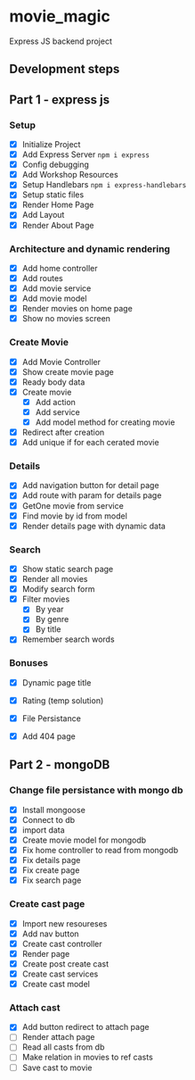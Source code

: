 # movie_magic
Express JS backend project


## Development steps

## Part 1 - express js
### Setup
 - [x] Initialize Project
 - [x] Add Express Server `npm i express`
 - [x] Config debugging
 - [x] Add Workshop Resources
 - [x] Setup Handlebars `npm i express-handlebars`
 - [x] Setup static files
 - [x] Render Home Page
 - [x] Add Layout
 - [x] Render About Page
### Architecture and dynamic rendering
 - [x] Add home controller
 - [x] Add routes
 - [x] Add movie service
 - [x] Add movie model
 - [x] Render movies on home page
 - [x] Show no movies screen
### Create Movie
 - [x] Add Movie Controller
 - [x] Show create movie page
 - [x] Ready body data
 - [x] Create movie
   - [x] Add action
   - [x] Add service
   - [x] Add model method for creating movie
 - [x] Redirect after creation
 - [x] Add unique if for each cerated movie
### Details
 - [x] Add navigation button for detail page
 - [x] Add route with param for details page
 - [x] GetOne movie from service
 - [x] Find movie by id from model
 - [x] Render details page with dynamic data
### Search
 - [x] Show static search page
 - [x] Render all movies
 - [x] Modify search form
 - [x] Filter movies
   - [x] By year
   - [x] By genre
   - [x] By title 
 - [x] Remember search words
### Bonuses
 - [x] Dynamic page title
 - [x] Rating (temp solution)
 - [x] File Persistance
 - [x] Add 404 page


## Part 2 - mongoDB
### Change file persistance with mongo db
- [x] Install mongoose
- [x] Connect to db
- [x] import data
- [x] Create movie model for mongodb
- [x] Fix home controller to read from mongodb
- [x] Fix details page
- [x] Fix create page
- [x] Fix search page

### Create cast page
- [x] Import new resoureses
- [x] Add nav button
- [x] Create cast controller
- [x] Render page
- [x] Create post create cast
- [x] Create cast services
- [x] Create cast model

### Attach cast
- [x] Add button redirect to attach page
- [ ] Render attach page
- [ ] Read all casts from db
- [ ] Make relation in movies to ref casts
- [ ] Save cast to movie
